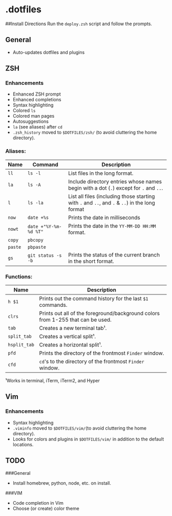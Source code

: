 # .dotfiles

##Install Directions
Run the `deploy.zsh` script and follow the prompts.


## General
- Auto-updates dotfiles and plugins


## ZSH
### Enhancements
- Enhanced ZSH prompt
- Enhanced completions
- Syntax highlighting
- Colored `ls`
- Colored man pages
- Autosuggestions
- `la` (see aliases) after `cd`
- `.zsh_history` moved to `$DOTFILES/zsh/` (to avoid cluttering the home directory).

### Aliases:
| Name | Command | Description |
|------|---------|-------------|
| `ll` | `ls -l` | List files in the long format. |
| `la` | `ls -A` | Include directory entries whose names begin with a dot (`.`) except for `.` and `..`. |
| `l` | `ls -la` | List all files (including those starting with `.` and `..`, and `.` & `..`) in the long format |
| `now` | `date +%s` | Prints the date in milliseconds |
| `nowt` | `date +"%Y-%m-%d %T"` | Prints the date in the `YY-MM-DD HH:MM` format. |
| `copy` | `pbcopy` |
| `paste` | `pbpaste` |
| `gs` | `git status -s -b` | Prints the status of the current branch in the short format. |

### Functions:
| Name | Description |
|------|------------|
| `h $1` | Prints out the command history for the last `$1` commands. |
| `clrs` | Prints out all of the foreground/background colors from 1-255 that can be used. |
| `tab` | Creates a new terminal tab¹. |
| `split_tab` | Creates a vertical split¹. |
| `hsplit_tab` | Creates a horizontal split¹. |
| `pfd` | Prints the directory of the frontmost `Finder` window. |
| `cfd` | `cd`'s to the directory of the frontmost `Finder` window. |

¹Works in terminal, iTerm, iTerm2, and Hyper


## Vim
### Enhancements
- Syntax highlighting
- `.viminfo` moved to `$DOTFILES/vim/`(to avoid cluttering the home directory).
- Looks for colors and plugins in `$DOTFILES/vim/` in addition to the default locations.


## TODO
###General
- Install homebrew, python, node, etc. on install.

###VIM
- Code completion in Vim
- Choose (or create) color theme

